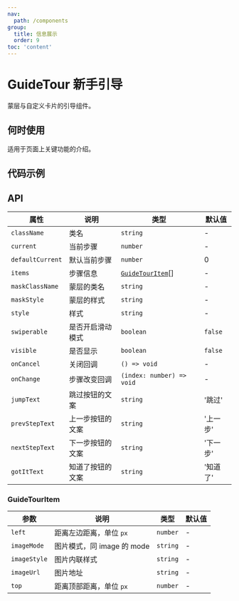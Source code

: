 ```yaml
---
nav:
  path: /components
group:
  title: 信息展示
  order: 9
toc: 'content'
---
```


# GuideTour 新手引导

<!-- <code src="../../docs/components/compatibility.tsx" inline="true"></code> -->

蒙层与自定义卡片的引导组件。

## 何时使用

适用于页面上关键功能的介绍。

## 代码示例

<code src='../../demo/pages/GuideTour/index'></code>

## API

| 属性          | 说明           | 类型                         | 默认值 |
| ------------- | -------------- | ---------------------------- | ------ |
| `className`   | 类名           | `string`                     | -      |
| `current`     | 当前步骤       | `number`                     | -      |
| `defaultCurrent` | 默认当前步骤 | `number`                     | 0      |
| `items`       | 步骤信息       | [`GuideTourItem`](#guidetourttem)[] | -      |
| `maskClassName` | 蒙层的类名   | `string`                     | -      |
| `maskStyle`   | 蒙层的样式     | `string`                     | -      |
| `style`       | 样式           | `string`                     | -      |
| `swiperable`  | 是否开启滑动模式 | `boolean`                   | `false`|
| `visible`     | 是否显示       | `boolean`                     | `false`|
| `onCancel`    | 关闭回调       | `() => void`                 | -      |
| `onChange`    | 步骤改变回调   | `(index: number) => void`    | -      |
| `jumpText`    | 跳过按钮的文案     | `string`                     | '跳过' |
| `prevStepText`| 上一步按钮的文案     | `string`                     | '上一步' |
| `nextStepText`| 下一步按钮的文案     | `string`                     | '下一步' |
| `gotItText`| 知道了按钮的文案     | `string`                     | '知道了' |

### GuideTourItem 

| 参数       | 说明                       | 类型     | 默认值 |
| ---------- | -------------------------- | -------- | ------ |
| `left`     | 距离左边距离，单位 `px`    | `number` | -      |
| `imageMode` | 图片模式，同 image 的 mode | `string` | -      |
| `imageStyle` | 图片内联样式              | `string` | -      |
| `imageUrl` | 图片地址                  | `string` | -      |
| `top`      | 距离顶部距离，单位 `px`    | `number` | -      |
